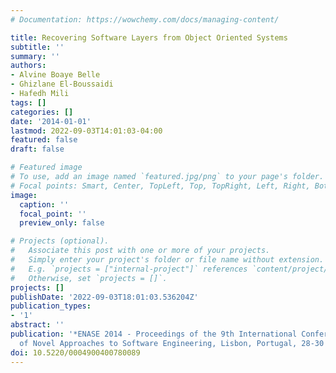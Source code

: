 ```yaml
---
# Documentation: https://wowchemy.com/docs/managing-content/

title: Recovering Software Layers from Object Oriented Systems
subtitle: ''
summary: ''
authors:
- Alvine Boaye Belle
- Ghizlane El-Boussaidi
- Hafedh Mili
tags: []
categories: []
date: '2014-01-01'
lastmod: 2022-09-03T14:01:03-04:00
featured: false
draft: false

# Featured image
# To use, add an image named `featured.jpg/png` to your page's folder.
# Focal points: Smart, Center, TopLeft, Top, TopRight, Left, Right, BottomLeft, Bottom, BottomRight.
image:
  caption: ''
  focal_point: ''
  preview_only: false

# Projects (optional).
#   Associate this post with one or more of your projects.
#   Simply enter your project's folder or file name without extension.
#   E.g. `projects = ["internal-project"]` references `content/project/deep-learning/index.md`.
#   Otherwise, set `projects = []`.
projects: []
publishDate: '2022-09-03T18:01:03.536204Z'
publication_types:
- '1'
abstract: ''
publication: '*ENASE 2014 - Proceedings of the 9th International Conference on Evaluation
  of Novel Approaches to Software Engineering, Lisbon, Portugal, 28-30 April, 2014*'
doi: 10.5220/0004900400780089
---
```

